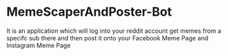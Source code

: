 # MemeScaperAndPoster-Bot
It is an application which will log into your reddit account get memes from a specifc sub there and then post it onto your Facebook Meme Page and Instagram Meme Page
